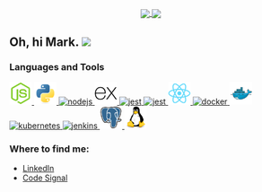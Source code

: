 <p align="center">
  <a href="https://github.com/gleisonbs/github-readme-stats">
    <img
      align="center"
      src="https://github-readme-stats.vercel.app/api/top-langs/?username=gleisonbs&layout=compact"
    />
  </a>
  <a href="https://github.com/gleisonbs/github-readme-stats">
    <img
      align="center"
      height="165"
      src="https://github-readme-stats.vercel.app/api?username=gleisonbs&count_private=true&show_icons=true&custom_title=Github%20Status&hide=issues"
    />
  </a>
</p>

## Oh, hi Mark. <img src="https://raw.githubusercontent.com/iampavangandhi/iampavangandhi/master/gifs/Hi.gif" width="30px"></h2>

### Languages and Tools
<p align="left">
<a href="https://nodejs.org" target="_blank">
    <img
      src="https://raw.githubusercontent.com/devicons/devicon/master/icons/nodejs/nodejs-original.svg"
      alt="nodejs"
      width="40"
      height="40"
    />
  </a>
  <a href="https://www.python.org" target="_blank">
    <img
      src="https://raw.githubusercontent.com/devicons/devicon/master/icons/python/python-original.svg"
      alt="python"
      width="40"
      height="40"
    />
  </a>
  <a href="https://docs.microsoft.com/en-us/dotnet/" target="_blank">
    <img
      src="https://linde.ee/wp-content/uploads/2020/10/C.png"
      alt="nodejs"
      width="40"
      height="40"
    />
  </a>
  <a href="https://expressjs.com/" target="_blank">
    <img
      src="https://raw.githubusercontent.com/devicons/devicon/master/icons/express/express-original.svg"
      alt="jest"
      width="40"
      height="40"
    />
  </a>
  <a href="https://palletsprojects.com/p/flask/" target="_blank">
    <img
      src="https://flask.palletsprojects.com/en/1.1.x/_static/flask-icon.png"
      alt="jest"
      width="40"
      height="40"
    />
  </a>
  <a href="https://jestjs.io" target="_blank">
    <img
      src="https://www.vectorlogo.zone/logos/jestjsio/jestjsio-icon.svg"
      alt="jest"
      width="40"
      height="40"
    />
  </a>
  <a href="https://reactjs.org/" target="_blank">
    <img
      src="https://raw.githubusercontent.com/devicons/devicon/master/icons/react/react-original.svg"
      alt="react"
      width="40"
      height="40"
    />
  </a>
  <a href="https://cloud.google.com/" target="_blank">
    <img
      src="https://appmasters.io/static/google-cloud-platform-logo-1548cb88200dbc04ca79a2447a0db447.png"
      alt="docker"
      width="40"
      height="40"
    />
  </a>
  <a href="https://www.docker.com/" target="_blank">
    <img
      src="https://raw.githubusercontent.com/devicons/devicon/master/icons/docker/docker-original.svg"
      alt="docker"
      width="40"
      height="40"
    />
  </a>
  <a href="https://kubernetes.io" target="_blank">
    <img
      src="https://www.vectorlogo.zone/logos/kubernetes/kubernetes-icon.svg"
      alt="kubernetes"
      width="40"
      height="40"
    />
  </a>
  <a href="https://www.jenkins.io" target="_blank">
    <img
      src="https://www.vectorlogo.zone/logos/jenkins/jenkins-icon.svg"
      alt="jenkins"
      width="40"
      height="40"
    />
  </a>
  <a href="https://www.postgresql.org" target="_blank">
    <img
      src="https://raw.githubusercontent.com/devicons/devicon/master/icons/postgresql/postgresql-original.svg"
      alt="postgresql"
      width="40"
      height="40"
    />
  </a>
  <a href="https://archlinux.org/" target="_blank">
    <img
      src="https://raw.githubusercontent.com/devicons/devicon/master/icons/linux/linux-original.svg"
      alt="linux"
      width="40"
      height="40"
    />
  </a>
</p>

### Where to find me:

- <a href="https://www.linkedin.com/in/gleison-batista/">LinkedIn</a>
- <a href="https://app.codesignal.com/profile/gleisonbs/">Code Signal</a>

